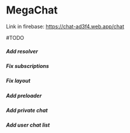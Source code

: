 # MegaChat

Link in firebase: https://chat-ad3f4.web.app/chat

#TODO

##### Add resolver
##### Fix subscriptions
##### Fix layout 
##### Add preloader
##### Add private chat
##### Add user chat list
